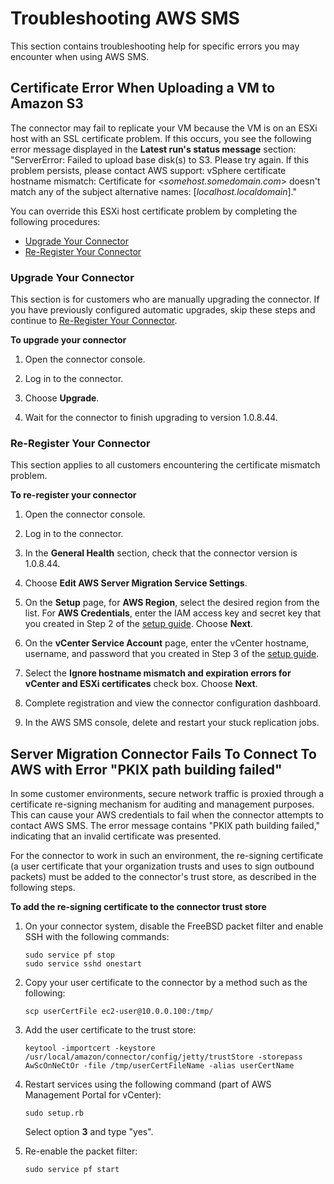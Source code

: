 # Troubleshooting AWS SMS<a name="troubleshoot-sms"></a>

This section contains troubleshooting help for specific errors you may encounter when using AWS SMS\.

## Certificate Error When Uploading a VM to Amazon S3<a name="sms-cert-mismatch"></a>

The connector may fail to replicate your VM because the VM is on an ESXi host with an SSL certificate problem\. If this occurs, you see the following error message displayed in the **Latest run's status message** section: "ServerError: Failed to upload base disk\(s\) to S3\. Please try again\. If this problem persists, please contact AWS support: vSphere certificate hostname mismatch: Certificate for <*somehost\.somedomain\.com*> doesn't match any of the subject alternative names: \[*localhost\.localdomain*\]\."

You can override this ESXi host certificate problem by completing the following procedures:


+ [Upgrade Your Connector](#upgrade)
+ [Re\-Register Your Connector](#reregister)

### Upgrade Your Connector<a name="upgrade"></a>

This section is for customers who are manually upgrading the connector\. If you have previously configured automatic upgrades, skip these steps and continue to [Re\-Register Your Connector](#reregister)\.

**To upgrade your connector**

1. Open the connector console\.

1. Log in to the connector\.

1. Choose **Upgrade**\.

1. Wait for the connector to finish upgrading to version 1\.0\.8\.44\.

### Re\-Register Your Connector<a name="reregister"></a>

This section applies to all customers encountering the certificate mismatch problem\.

**To re\-register your connector**

1. Open the connector console\.

1. Log in to the connector\.

1. In the **General Health** section, check that the connector version is 1\.0\.8\.44\.

1. Choose **Edit AWS Server Migration Service Settings**\.

1. On the **Setup** page, for **AWS Region**, select the desired region from the list\. For **AWS Credentials**, enter the IAM access key and secret key that you created in Step 2 of the [setup guide](SMS_setup.md)\. Choose **Next**\.

1. On the **vCenter Service Account** page, enter the vCenter hostname, username, and password that you created in Step 3 of the [setup guide](SMS_setup.md)\.

1. Select the **Ignore hostname mismatch and expiration errors for vCenter and ESXi certificates** check box\. Choose **Next**\.

1. Complete registration and view the connector configuration dashboard\.

1. In the AWS SMS console, delete and restart your stuck replication jobs\.

## Server Migration Connector Fails To Connect To AWS with Error "PKIX path building failed"<a name="cert-re-signing"></a>

In some customer environments, secure network traffic is proxied through a certificate re\-signing mechanism for auditing and management purposes\. This can cause your AWS credentials to fail when the connector attempts to contact AWS SMS\. The error message contains "PKIX path building failed," indicating that an invalid certificate was presented\.

For the connector to work in such an environment, the re\-signing certificate \(a user certificate that your organization trusts and uses to sign outbound packets\) must be added to the connector's trust store, as described in the following steps\.

**To add the re\-signing certificate to the connector trust store**

1. On your connector system, disable the FreeBSD packet filter and enable SSH with the following commands: 

   ```
   sudo service pf stop
   sudo service sshd onestart
   ```

1. Copy your user certificate to the connector by a method such as the following:

   ```
   scp userCertFile ec2-user@10.0.0.100:/tmp/
   ```

1. Add the user certificate to the trust store:

   ```
   keytool -importcert -keystore /usr/local/amazon/connector/config/jetty/trustStore -storepass AwScOnNeCtOr -file /tmp/userCertFileName -alias userCertName
   ```

1. Restart services using the following command \(part of AWS Management Portal for vCenter\):

   ```
   sudo setup.rb
   ```

   Select option **3** and type "yes"\.

1. Re\-enable the packet filter: 

   ```
   sudo service pf start
   ```